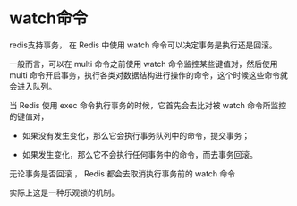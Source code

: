 # watch命令

redis支持事务， 在 Redis 中使用 watch 命令可以决定事务是执行还是回滚。

一般而言，可以在 multi 命令之前使用 watch 命令监控某些键值对，然后使用 multi 命令开启事务，执行各类对数据结构进行操作的命令，这个时候这些命令就会进入队列。   

当 Redis 使用 exec 命令执行事务的时候，它首先会去比对被 watch 命令所监控的键值对，  

- 如果没有发生变化，那么它会执行事务队列中的命令，提交事务；  

- 如果发生变化，那么它不会执行任何事务中的命令，而去事务回滚。  

无论事务是否回滚 ， Redis 都会去取消执行事务前的 watch 命令  


实际上这是一种乐观锁的机制。  

